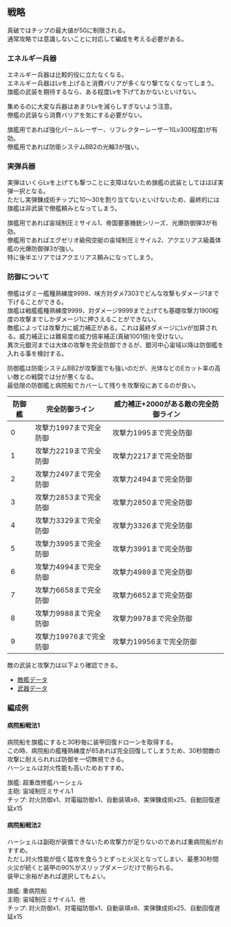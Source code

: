 ## 戦略

真破ではチップの最大値が50に制限される。  
通常攻略では意識しないことに対応して編成を考える必要がある。  


### エネルギー兵器

エネルギー兵器は比較的役に立たなくなる。  
エネルギー兵器はLvを上げると消費バリアが多くなり撃てなくなってしまう。  
旗艦の武装を期待するなら、ある程度Lvを下げておかないといけない。  

集めるのに大変な兵器はあまりLvを減らしすぎないよう注意。  
僚艦の武装なら消費バリアを気にする必要がない。  

旗艦用であれば強化パールレーザー、リフレクターレーザー1(Lv300程度)が有効。  
僚艦用であれば防衛システムBB2の光輪3が強い。  

### 実弾兵器

実弾はいくらLvを上げても撃つことに支障はないため旗艦の武装としてはほぼ実弾一択となる。  
ただし実弾錬成術チップに10～30を割り当てないといけないため、最終的には旗艦は非武装で僚艦頼みとなってしまう。  

旗艦用であれば宙域制圧ミサイル1、帝国要塞機銃シリーズ、光爆防御弾3が有効。  
僚艦用であればエグゼリオ級飛空艇の宙域制圧ミサイル2、アクエリアス級義体艦の光爆防御弾3が強い。  
特に後半エリアではアクエリアス頼みになってしまう。  

### 防御について

僚艦はダミー艦種熟練度9999、味方対ダメ7303でどんな攻撃もダメージ1まで下げることができる。  
旗艦は戦艦艦種熟練度9999、対ダメージ9999まで上げても基礎攻撃力1900程度の攻撃までしかダメージ1に押さえることができない。  
敵艦によっては攻撃力に威力補正がある。これは最終ダメージにLvが加算される。威力補正には難易度の威力倍率補正(真破1001倍)を受けない。  
異次元銀河までは大体の攻撃を完全防御できるが、銀河中心宙域以降は防御艦を入れる事を検討する。  

防御艦は防衛システムBB2が攻撃面でも強いのだが、光体などのEカット率の高い敵との戦闘では分が悪くなる。  
最低限の防御艦と病院船でカバーして残りを攻撃役にあてるのが良い。  

| 防御艦 | 完全防御ライン          | 威力補正+2000がある敵の完全防御ライン|
|--------|-------------------------|--------------------------------------|
| 0      | 攻撃力1997まで完全防御  | 攻撃力1995まで完全防御               |
| 1      | 攻撃力2219まで完全防御  | 攻撃力2217まで完全防御               |
| 2      | 攻撃力2497まで完全防御  | 攻撃力2494まで完全防御               |
| 3      | 攻撃力2853まで完全防御  | 攻撃力2850まで完全防御               |
| 4      | 攻撃力3329まで完全防御  | 攻撃力3326まで完全防御               |
| 5      | 攻撃力3995まで完全防御  | 攻撃力3991まで完全防御               |
| 6      | 攻撃力4994まで完全防御  | 攻撃力4989まで完全防御               |
| 7      | 攻撃力6658まで完全防御  | 攻撃力6652まで完全防御               |
| 8      | 攻撃力9988まで完全防御  | 攻撃力9978まで完全防御               |
| 9      | 攻撃力19976まで完全防御 | 攻撃力19956まで完全防御              |


敵の武装と攻撃力は以下より確認できる。  

* [敵艦データ](https://docs.google.com/spreadsheets/d/1VJwT5TLADusvgFh__hNiPMehEG7NptADB-4GO-5hSI4/edit?usp=sharing)
* [武器データ](https://docs.google.com/spreadsheets/d/1QzddTzmVAsBXawzHiyVCOX_d5IBrtlx4fk8PqeTBu1U/edit?usp=sharing)

### 編成例

#### 病院船戦法1

病院船を旗艦にすると30秒毎に装甲回復ドローンを取得する。  
この時、病院船の艦種熟練度が85あれば完全回復してしまうため、30秒間敵の攻撃に耐えられれば防御を一切無視できる。  
ハーシェルは対火性能も高いためおすすめ。  

旗艦: 超重改修艦ハーシェル  
主砲: 宙域制圧ミサイル1  
チップ: 対火防御x1、対電磁防御x1、自動装填x8、実弾錬成術x25、自動回復遅延x15  


#### 病院船戦法2

ハーシェルは副砲が装備できないため攻撃力が足りないのであれば重病院船がおすすめ。  
ただし対火性能が低く猛攻を食らうとずっと火災となってしまい、最悪30秒間火災が続くと装甲の90%がスリップダメージだけで削られる。  
装甲に余裕があれば選択してもよい。  

旗艦: 重病院船  
主砲: 宙域制圧ミサイル1、他  
チップ: 対火防御x1、対電磁防御x1、自動装填x8、実弾錬成術x25、自動回復遅延x15  

